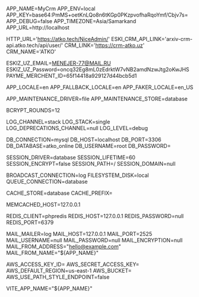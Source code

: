 APP_NAME=MyCrm
APP_ENV=local
APP_KEY=base64:PmMS+oetKnLQo8n6tKGp0PKzpvofhaRqoYmf/Cbjv7s=
APP_DEBUG=false
APP_TIMEZONE=Asia/Samarkand
APP_URL=http://localhost

HTTP_URL='https://atko.tech/NiceAdmin/'
ESKI_CRM_API_LINK='arxiv-crm-api.atko.tech/api/user/'
CRM_LINK='https://crm-atko.uz'
CRM_NAME='ATKO'

ESKIZ_UZ_EMAIL=MENEJER-77@MAIL.RU
ESKIZ_UZ_Password=oncq32Eg8mL0zEdrktW7vNB2amdNzwJtg2oKwJHS
PAYME_MERCHENT_ID=65f14418a929127d44bcb5d1

APP_LOCALE=en
APP_FALLBACK_LOCALE=en
APP_FAKER_LOCALE=en_US

APP_MAINTENANCE_DRIVER=file
APP_MAINTENANCE_STORE=database

BCRYPT_ROUNDS=12

LOG_CHANNEL=stack
LOG_STACK=single
LOG_DEPRECATIONS_CHANNEL=null
LOG_LEVEL=debug

DB_CONNECTION=mysql
DB_HOST=localhost
DB_PORT=3306
DB_DATABASE=atko_online
DB_USERNAME=root
DB_PASSWORD=

SESSION_DRIVER=database
SESSION_LIFETIME=60
SESSION_ENCRYPT=false
SESSION_PATH=/
SESSION_DOMAIN=null

BROADCAST_CONNECTION=log
FILESYSTEM_DISK=local
QUEUE_CONNECTION=database

CACHE_STORE=database
CACHE_PREFIX=

MEMCACHED_HOST=127.0.0.1

REDIS_CLIENT=phpredis
REDIS_HOST=127.0.0.1
REDIS_PASSWORD=null
REDIS_PORT=6379

MAIL_MAILER=log
MAIL_HOST=127.0.0.1
MAIL_PORT=2525
MAIL_USERNAME=null
MAIL_PASSWORD=null
MAIL_ENCRYPTION=null
MAIL_FROM_ADDRESS="hello@example.com"
MAIL_FROM_NAME="${APP_NAME}"

AWS_ACCESS_KEY_ID=
AWS_SECRET_ACCESS_KEY=
AWS_DEFAULT_REGION=us-east-1
AWS_BUCKET=
AWS_USE_PATH_STYLE_ENDPOINT=false

VITE_APP_NAME="${APP_NAME}"
